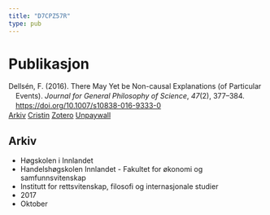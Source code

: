 ```yaml
---
title: "D7CPZ57R"
type: pub
---
```

<h1>Publikasjon</h1>
<article id="csl-bib-container-D7CPZ57R" class="csl-bib-container">
  <div class="csl-bib-body" style="line-height: 1.35; padding-left: 1em; text-indent:-1em;">
  <div class="csl-entry">Dells&#xE9;n, F. (2016). There May Yet be Non-causal Explanations (of Particular Events). <i>Journal for General Philosophy of Science</i>, <i>47</i>(2), 377&#x2013;384. <a href="https://doi.org/10.1007/s10838-016-9333-0">https://doi.org/10.1007/s10838-016-9333-0</a></div>
</div>
  <div class="csl-bib-buttons">
    <a href="#taxonomy-article-D7CPZ57R" class="csl-bib-button">Arkiv</a>
    <a href alt="Cristin URL" class="csl-bib-button">Cristin</a>
    <a href alt="Zotero URL" class="csl-bib-button">Zotero</a>
    <a href="http://philsci-archive.pitt.edu/15541/1/There%20May%20Yet%20Be%20Non-Causal%20Explanations%20JGPS%20Penultimate.pdf" class="csl-bib-button">Unpaywall</a>
  </div>
  <div id="csl-bib-meta-container-D7CPZ57R"></div>
</article>
<div id="csl-bib-meta-D7CPZ57R" class="csl-bib-meta">
  <article id="taxonomy-article-D7CPZ57R" class="taxonomy-article">
    <h1>Arkiv</h1>
    <ul>
      <li>Høgskolen i Innlandet</li>
      <li>Handelshøgskolen Innlandet - Fakultet for økonomi og samfunnsvitenskap</li>
      <li>Institutt for rettsvitenskap, filosofi og internasjonale studier</li>
      <li>2017</li>
      <li>Oktober</li>
    </ul>
  </article>
</div>
